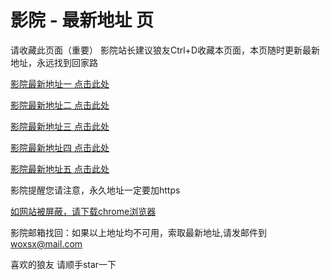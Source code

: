# 影院 - 最新地址 页

请收藏此页面（重要）
影院站长建议狼友Ctrl+D收藏本页面，本页随时更新最新地址，永远找到回家路

[影院最新地址一 点击此处](https://5g88r.com/) 

[影院最新地址二 点击此处](https://5g59t.com/) 

[影院最新地址三 点击此处](https://5gkof.com/) 

[影院最新地址四 点击此处](https://5gxj1.com/) 

[影院最新地址五 点击此处](https://5gk7r.com/) 

影院提醒您请注意，永久地址一定要加https

[如网站被屏蔽，请下载chrome浏览器](https://8xe23.com/chrome_93.0.4577.82.apk) 

影院邮箱找回：如果以上地址均不可用，索取最新地址,请发邮件到 woxsx@mail.com

喜欢的狼友 请顺手star一下
